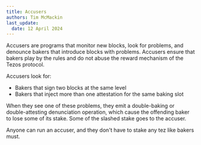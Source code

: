 ```yaml
---
title: Accusers
authors: Tim McMackin
last_update:
  date: 12 April 2024
---
```


Accusers are programs that monitor new blocks, look for problems, and denounce bakers that introduce blocks with problems.
Accusers ensure that bakers play by the rules and do not abuse the reward mechanism of the Tezos protocol.

Accusers look for:

- Bakers that sign two blocks at the same level
- Bakers that inject more than one attestation for the same baking slot

When they see one of these problems, they emit a double-baking or double-attesting denunciation operation, which cause the offending baker to lose some of its stake.
Some of the slashed stake goes to the accuser.

Anyone can run an accuser, and they don't have to stake any tez like bakers must.
